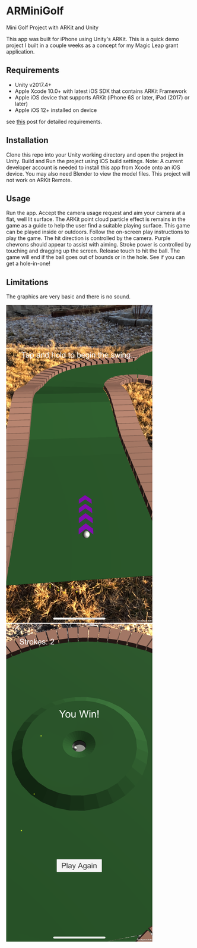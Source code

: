 # ARMiniGolf
Mini Golf Project with ARKit and Unity

This app was built for iPhone using Unity's ARKit. This is a quick demo project I built in a couple weeks as a concept for my Magic Leap
grant application. 

## Requirements
* Unity v2017.4+
* Apple Xcode 10.0+ with latest iOS SDK that contains ARKit Framework
* Apple iOS device that supports ARKit (iPhone 6S or later, iPad (2017) or later)
* Apple iOS 12+ installed on device

see [this](https://bitbucket.org/Unity-Technologies/unity-arkit-plugin/src/default/) post for detailed requirements.


## Installation
Clone this repo into your Unity working directory and open the project in Unity. Build and Run the project using iOS build settings. 
Note: A current developer account is needed to install this app from Xcode onto an iOS device. You may also need Blender to view the model
files. This project will not work on ARKit Remote.

## Usage
Run the app. Accept the camera usage request and aim your camera at a flat, well lit surface. The ARKit point cloud particle effect is remains
in the game as a guide to help the user find a suitable playing surface. This game can be played inside or outdoors. Follow the on-screen
play instructions to play the game. The hit direction is controlled by the camera. Purple chevrons should appear to assist with aiming.
Stroke power is controlled by touching and dragging up the screen. Release touch to hit the ball. The game will end if the ball goes out of
bounds or in the hole. See if you can get a hole-in-one!

## Limitations
The graphics are very basic and there is no sound.

![alt text](https://github.com/jbell303/ARMiniGolf/blob/master/Images/IMG_0030%20(Small).png)
![alt text](https://github.com/jbell303/ARMiniGolf/blob/master/Images/IMG_0029%20(Small).png)
